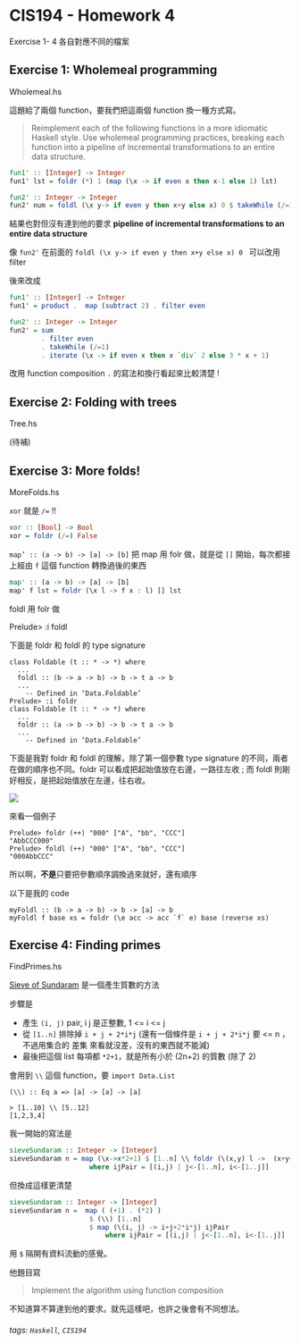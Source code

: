 # CIS194 - Homework 4

Exercise 1- 4 各自對應不同的檔案

## Exercise 1: Wholemeal programming

Wholemeal.hs

這題給了兩個 function，要我們把這兩個 function 換一種方式寫。

> Reimplement each of the following functions in a more idiomatic Haskell style.
> Use wholemeal programming practices, breaking each function into a pipeline of incremental transformations to an entire data structure.

```Haskell
fun1' :: [Integer] -> Integer
fun1' lst = foldr (*) 1 (map (\x -> if even x then x-1 else 1) lst)
```

```Haskell
fun2' :: Integer -> Integer
fun2' num = foldl (\x y-> if even y then x+y else x) 0 $ takeWhile (/=1) $ iterate (\x -> if even x then x `div` 2 else 3 * x + 1) num
```
結果也對但沒有達到他的要求 **pipeline of incremental transformations to an entire data structure**

像 `fun2'` 在前面的 `foldl (\x y-> if even y then x+y else x) 0 ` 可以改用 filter

後來改成
```Haskell
fun1' :: [Integer] -> Integer
fun1' = product .  map (subtract 2) . filter even
```

```Haskell
fun2' :: Integer -> Integer
fun2' = sum
        . filter even
        . takeWhile (/=1)
        . iterate (\x -> if even x then x `div` 2 else 3 * x + 1)
```

改用 function composition `.` 的寫法和換行看起來比較清楚 !

## Exercise 2: Folding with trees

Tree.hs

(待補)


## Exercise 3: More folds!

MoreFolds.hs

`xor` 就是 `/=` !!
```Haskell
xor :: [Bool] -> Bool
xor = foldr (/=) False
```

`map’ :: (a -> b) -> [a] -> [b]`
把 map 用 folr 做，就是從 `[]` 開始，每次都接上經由 `f` 這個 function 轉換過後的東西
```Haskell
map' :: (a -> b) -> [a] -> [b]
map' f lst = foldr (\x l -> f x : l) [] lst
```

foldl 用 folr 做

Prelude> :i foldl

下面是 foldr 和 foldl 的 type signature

```
class Foldable (t :: * -> *) where
  ...
  foldl :: (b -> a -> b) -> b -> t a -> b
  ...
  	-- Defined in ‘Data.Foldable’
Prelude> :i foldr
class Foldable (t :: * -> *) where
  ...
  foldr :: (a -> b -> b) -> b -> t a -> b
  ...
  	-- Defined in ‘Data.Foldable’
```


下面是我對 foldr 和 foldl 的理解，除了第一個參數 type signature 的不同，兩者在做的順序也不同。foldr 可以看成把起始值放在右邊，一路往左收 ; 而 foldl 則剛好相反，是把起始值放在左邊，往右收。

![](https://i.imgur.com/iZU6vIp.png)

來看一個例子

```
Prelude> foldr (++) "000" ["A", "bb", "CCC"]
"AbbCCC000"
Prelude> foldl (++) "000" ["A", "bb", "CCC"]
"000AbbCCC"
```

所以啊，**不是**只要把參數順序調換過來就好，還有順序

以下是我的 code

```
myFoldl :: (b -> a -> b) -> b -> [a] -> b
myFoldl f base xs = foldr (\e acc -> acc `f` e) base (reverse xs)
```


## Exercise 4: Finding primes

FindPrimes.hs

[Sieve of Sundaram](https://en.wikipedia.org/wiki/Sieve_of_Sundaram) 是一個產生質數的方法

步驟是
* 產生 `(i, j)` pair, i j 是正整數, 1 <= i <= j
* 從 `[1..n]` 排除掉 `i + j + 2*i*j`  (還有一個條件是 `i + j + 2*i*j` 要 <= n ，不過用集合的 差集 來看就沒差，沒有的東西就不能減)
* 最後把這個 list 每項都 `*2+1`，就是所有小於 \(2n+2\) 的質數 \(除了 2\)

會用到 `\\` 這個 function，要 `import Data.List`
```
(\\) :: Eq a => [a] -> [a] -> [a]
```
```
> [1..10] \\ [5..12]
[1,2,3,4]
```

我一開始的寫法是
```Haskell
sieveSundaram :: Integer -> [Integer]
sieveSundaram n = map (\x->x*2+1) $ [1..n] \\ foldr (\(x,y) l ->  (x+y+2*x*y):l) [] ijPair
                    where ijPair = [(i,j) | j<-[1..n], i<-[1..j]]
```

但換成這樣更清楚
```Haskell
sieveSundaram :: Integer -> [Integer]
sieveSundaram n =  map ( (+1) . (*2) )
                    $ (\\) [1..n]
                    $ map (\(i, j) -> i+j+2*i*j) ijPair
                        where ijPair = [(i,j) | j<-[1..n], i<-[1..j]]
```
用 `$` 隔開有資料流動的感覺。

他題目寫
> Implement the algorithm using function composition

不知道算不算達到他的要求。就先這樣吧，也許之後會有不同想法。


###### tags: `Haskell`, `CIS194`